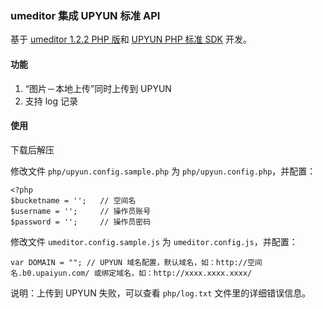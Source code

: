 ### umeditor 集成 UPYUN 标准 API

基于 [umeditor 1.2.2 PHP 版](http://ueditor.baidu.com/)和 [UPYUN PHP 标准 SDK](https://github.com/upyun/php-sdk) 开发。

#### 功能

1. “图片－本地上传”同时上传到 UPYUN
2. 支持 log 记录

#### 使用

下载后解压

修改文件 `php/upyun.config.sample.php` 为 `php/upyun.config.php`，并配置：

```
<?php
$bucketname = '';   // 空间名
$username = '';     // 操作员账号
$password = '';     // 操作员密码
```

修改文件 `umeditor.config.sample.js` 为 `umeditor.config.js`，并配置：

```
var DOMAIN = ""; // UPYUN 域名配置，默认域名，如：http://空间名.b0.upaiyun.com/ 或绑定域名，如：http://xxxx.xxxx.xxxx/
```

说明：上传到 UPYUN 失败，可以查看 `php/log.txt` 文件里的详细错误信息。
